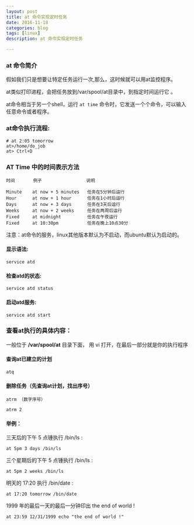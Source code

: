 ```yaml
---
layout: post
title: at 命令实现定时任务
date: 2016-11-18
categories: blog
tags: [linux]
description: at 命令实现定时任务

---
```


### at 命令简介

假如我们只是想要让特定任务运行一次,那么，这时候就可以用at监控程序。

at类似打印进程，会把任务放到/var/spool/at目录中，到指定时间运行它 。

at命令相当于另一个shell，运行 `at time` 命令时，它发送一个个命令，可以输入任意命令或者程序。
 
### at命令执行流程:

    # at 2:05 tomorrow
    at>/home/do_job
    at> Ctrl+D
 
### AT Time 中的时间表示方法
 
    时间       例子                 说明
 
    Minute    at now + 5 minutes   任务在5分钟后运行
    Hour      at now + 1 hour      任务在1小时后运行
    Days      at now + 3 days      任务在3天后运行
    Weeks     at now + 2 weeks     任务在两周后运行
    Fixed     at midnight          任务在午夜运行
    Fixed     at 10:30pm           任务在晚上10点30分
 
注意：at命令的服务，linux其他版本默认为不启动，而ubuntu默认为启动的。

#### 显示语法:

`service atd`

#### 检查atd的状态:

 `service atd status`

#### 启动atd服务:

`service atd start`
 
### 查看at执行的具体内容：

一般位于 **/var/spool/at** 目录下面， 用 vi 打开，在最后一部分就是你的执行程序

#### 查询at已建立的计划

`atq`

#### 删除任务（先查询at计划，找出序号）

`atrm （数字序号）`

`atrm 2`

#### 举例：

三天后的下午 5 点锺执行 /bin/ls :

`at 5pm 3 days /bin/ls`
 
三个星期后的下午 5 点锺执行 /bin/ls :

`at 5pm 2 weeks /bin/ls`
 
明天的 17:20 执行 /bin/date :

`at 17:20 tomorrow /bin/date`
 
1999 年的最后一天的最后一分钟印出 the end of world !

`at 23:59 12/31/1999 echo "the end of world !" `